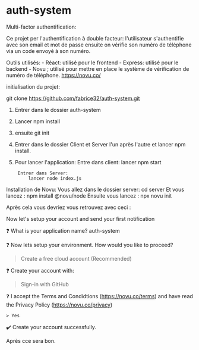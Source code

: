 # auth-system
Multi-factor authentification:

Ce projet per l'authentification à double facteur: l'utilisateur s'authentifie avec son email et mot de passe ensuite  on vérifie son numéro de téléphone via un code envoyé à son numéro.

Outils utilisés:
    - Réact: utilisé pour le frontend
    - Express: utilisé pour le backend
    - Novu ; utilisé pour mettre en place le système de vérification de numéro de téléphone. https://novu.co/


initialisation du projet:

git clone https://github.com/fabrice32/auth-system.git

1) Entrer dans le dossier auth-system
2) Lancer npm install
3) ensuite git init
4) Entrer dans le dossier Client et Server l'un après l'autre et lancer npm install.
5) Pour lancer l'application:
        Entre dans client:
            lancer npm start
        
        Entrer dans Server:
            lancer node index.js


Installation de Novu:
    Vous allez dans le dossier server: cd server
    Et vous lancez :
        npm install @novu/node 
    Ensuite vous lancez :
        npx novu init

Après cela vous devriez vous retrouvez avec ceci :

Now let's setup your account and send your first notification

❓ What is your application name? auth-system

❓ Now lets setup your environment. How would you like to proceed?

   > Create a free cloud account (Recommended)

❓ Create your account with:

   > Sign-in with GitHub

❓ I accept the Terms and Condidtions (https://novu.co/terms) and have read the Privacy Policy (https://novu.co/privacy)

    > Yes

✔️ Create your account successfully.

Après cce sera bon.
